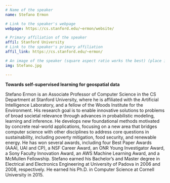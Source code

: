 ```yaml
---
# Name of the speaker
name: Stefano Ermon

# Link to the speaker's webpage
webpage: https://cs.stanford.edu/~ermon/website/

# Primary affiliation of the speaker
affil: Stanford University
# Link to the speaker's primary affiliation
affil_link: https://cs.stanford.edu/~ermon/

# An image of the speaker (square aspect ratio works the best) (place in the `assets/img/speakers` directory)
img: Stefano.jpg

---
```


<!-- Whatever you write below will show up as the speaker's bio -->
**Towards self-supervised learning for geospatial data**  

Stefano Ermon is an Associate Professor of Computer Science in the CS Department at Stanford University, where he is affiliated with the Artificial Intelligence Laboratory, and a fellow of the Woods Institute for the Environment. His research goal is to enable innovative solutions to problems of broad societal relevance through advances in probabilistic modeling, learning and inference. He develops new foundational methods motivated by concrete real-world applications, focusing on a new area that bridges computer science with other disciplines to address core questions in sustainability, including poverty mitigation, food security, and renewable energy. He has won several awards, including four Best Paper Awards (AAAI, UAI and CP), a NSF Career Award, an ONR Young Investigator Award, a Sony Faculty Innovation Award, an AWS Machine Learning Award, and a McMullen Fellowship. Stefano earned his Bachelor’s and Master degree in Electrical and Electronics Engineering at University of Padova in 2006 and 2008, respectively. He earned his Ph.D. in Computer Science at Cornell University in 2015.
